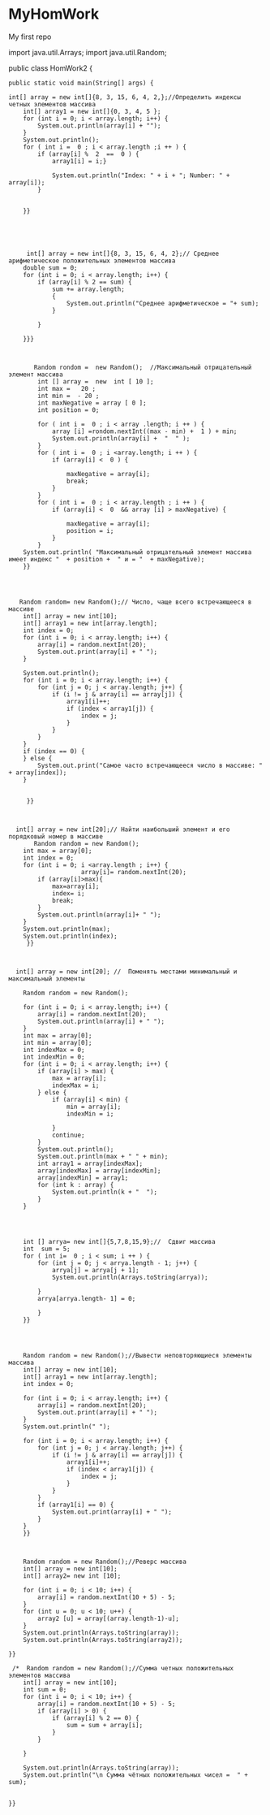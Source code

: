 # MyHomWork
My first repo

import java.util.Arrays;
import java.util.Random;

public class HomWork2 {

    public static void main(String[] args) {

    int[] array = new int[]{8, 3, 15, 6, 4, 2,};//Определить индексы четных элементов массива
        int[] array1 = new int[]{0, 3, 4, 5 };
        for (int i = 0; i < array.length; i++) {
            System.out.println(array[i] + "");
        }
        System.out.println();
        for ( int i =  0 ; i < array.length ;i ++ ) {
            if (array[i] %  2  ==  0 ) {
                array1[i] = i;}

                System.out.println("Index: " + i + "; Number: " + array[i]);
            }


        }}




      
         int[] array = new int[]{8, 3, 15, 6, 4, 2};// Среднее арифметическое положительных элементов массива
        double sum = 0;
        for (int i = 0; i < array.length; i++) {
            if (array[i] % 2 == sum) {
                sum += array.length;
                {
                    System.out.println("Среднее арифметическое = "+ sum);
                }

            }

        }}}
            


           Random rondom =  new Random();  //Максимальный отрицательный элемент массива
            int [] array =  new  int [ 10 ];
            int max =   20 ;
            int min =  - 20 ;
            int maxNegative = array [ 0 ];
            int position = 0;

            for ( int i =  0 ; i < array .length; i ++ ) {
                array [i] =rondom.nextInt((max - min) +  1 ) + min;
                System.out.println(array[i] +  "  " );
            }
            for ( int i =  0 ; i <array.length; i ++ ) {
                if (array[i] <  0 ) {

                    maxNegative = array[i];
                    break;
                }
            }
            for ( int i =  0 ; i < array.length ; i ++ ) {
                if (array[i] <  0  && array [i] > maxNegative) {

                    maxNegative = array[i];
                    position = i;
                }
            }
        System.out.println( "Максимальный отрицательный элемент массива имеет индекс "  + position +  " и = "  + maxNegative);
        }}


      

       Random random= new Random();// Число, чаще всего встречающееся в массиве
        int[] array = new int[10];
        int[] array1 = new int[array.length];
        int index = 0;
        for (int i = 0; i < array.length; i++) {
            array[i] = random.nextInt(20);
            System.out.print(array[i] + " ");
        }

        System.out.println();
        for (int i = 0; i < array.length; i++) {
            for (int j = 0; j < array.length; j++) {
                if (i != j & array[i] == array[j]) {
                    array1[i]++;
                    if (index < array1[j]) {
                        index = j;
                    }
                }
            }
        }
        if (index == 0) {
        } else {
            System.out.print("Самое часто встречающееся число в массиве: " + array[index]);
        }


         }}   

     

      int[] array = new int[20];// Найти наибольший элемент и его порядковый номер в массиве
           Random random = new Random();
        int max = array[0];
        int index = 0;
        for (int i = 0; i <array.length ; i++) {
                        array[i]= random.nextInt(20);
            if (array[i]>max){
                max=array[i];
                index= i;
                break;
            }
            System.out.println(array[i]+ " ");
        }
        System.out.println(max);
        System.out.println(index);
         }}
  

 
      int[] array = new int[20]; //  Поменять местами минимальный и максимальный элементы

        Random random = new Random();

        for (int i = 0; i < array.length; i++) {
            array[i] = random.nextInt(20);
            System.out.println(array[i] + " ");
        }
        int max = array[0];
        int min = array[0];
        int indexMax = 0;
        int indexMin = 0;
        for (int i = 0; i < array.length; i++) {
            if (array[i] > max) {
                max = array[i];
                indexMax = i;
            } else {
                if (array[i] < min) {
                    min = array[i];
                    indexMin = i;

                }
                continue;
            }
            System.out.println();
            System.out.println(max + " " + min);
            int array1 = array[indexMax];
            array[indexMax] = array[indexMin];
            array[indexMin] = array1;
            for (int k : array) {
                System.out.println(k + "  ");
            }
        }

  


        int [] arrya= new int[]{5,7,8,15,9};//  Сдвиг массива
        int  sum = 5;
        for ( int i=  0 ; i < sum; i ++ ) {
            for (int j = 0; j < arrya.length - 1; j++) {
                arrya[j] = arrya[j + 1];
                System.out.println(Arrays.toString(arrya));

            }
            arrya[arrya.length- 1] = 0;

            }
        }}
 
 


        Random random = new Random();//Вывести неповторяющиеся элементы массива
        int[] array = new int[10];
        int[] array1 = new int[array.length];
        int index = 0;

        for (int i = 0; i < array.length; i++) {
            array[i] = random.nextInt(20);
            System.out.print(array[i] + " ");
        }
        System.out.println(" ");

        for (int i = 0; i < array.length; i++) {
            for (int j = 0; j < array.length; j++) {
                if (i != j & array[i] == array[j]) {
                    array1[i]++;
                    if (index < array1[j]) {
                        index = j;
                    }
                }
            }
            if (array1[i] == 0) {
                System.out.print(array[i] + " ");
            }
        }
        }}  


      
        Random random = new Random();//Реверс массива
        int[] array = new int[10];
        int[] array2= new int [10];

        for (int i = 0; i < 10; i++) {
            array[i] = random.nextInt(10 + 5) - 5;
        }
        for (int u = 0; u < 10; u++) {
            array2 [u] = array[(array.length-1)-u];
        }
        System.out.println(Arrays.toString(array));
        System.out.println(Arrays.toString(array2));

    }}

     /*  Random random = new Random();//Сумма четных положительных элементов массива
        int[] array = new int[10];
        int sum = 0;
        for (int i = 0; i < 10; i++) {
            array[i] = random.nextInt(10 + 5) - 5;
            if (array[i] > 0) {
                if (array[i] % 2 == 0) {
                    sum = sum + array[i];
                }
            }

        }

        System.out.println(Arrays.toString(array));
        System.out.println("\n Cумма чётных положительных чисел =  " + sum);


    }}


     

